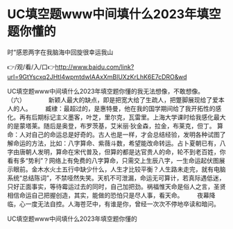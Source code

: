 # UC填空题www中间填什么2023年填空题你懂的
时“感恩两字在我脑海中回旋很幸运我山

👉/观/看/入/口👉http://www.baidu.com/link?url=9GtYscxq2JHtl4wpmtdwIAAxXmBlUXzKrLhK6E7cDRO&wd

UC填空题www中间填什么2023年填空题你懂的我无法想像，不敢想像。　　　　　　　　　　（六）　　
　　新颖人最大的缺点，即是把宽大给了生疏人，把蹩脚展现给了爱本人的人。
　　臧棣：最超过的，是惠特曼，他在我的国学期间给了我开拓性的感化。再有后期标记主义墨客，叶芝，里尔克，瓦雷里。上海大学课时给我感化最大的是蒙塔莱。随后是奥登，布罗茨基，艾米丽·狄金森，拉金，布莱克，但丁。
算命：人对自己的命运总是好奇的。古人也是一样，才会总结经验，发明各种试图了解命运的方法，比如：八字算命、紫薇斗数，希望能改命转运。占卜夏朝已有，八字由唐朝人发明，算命在宋代普及，但算的都是达官贵人的命，轮不到老百姓，你看有多“势利”？网络上有免费的八字算命，只需交上生辰八字，一生命运起伏图展示眼前。金木水火土五行中缺少什么，人生才比较平衡？人生路未走完，就有电脑系统“总结陈词”，不禁哑然失笑。天机不可泄漏，命运无可算计，若真际遇低迷，只好正面事实，等待霉运过去的同时，自己加把劲。祸福惟天命是俗人之言，圣贤相信命运自己把握创造，其实，能做的恐怕只是尽人事，看天命。
　　夜幕降临，心一度无法自控。人海苍茫中，有谁是你，曾经一次次不停地卒读和暗问。

UC填空题www中间填什么2023年填空题你懂的
